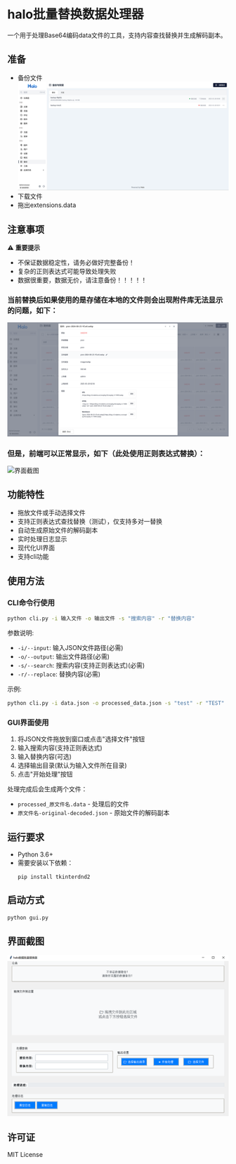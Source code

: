 # halo批量替换数据处理器

一个用于处理Base64编码data文件的工具，支持内容查找替换并生成解码副本。

## 准备

- 备份文件
![界面截图](./images/p4.png)
- 下载文件
- 拖出extensions.data

## 注意事项

⚠️ **重要提示**
- 不保证数据稳定性，请务必做好完整备份！
- 复杂的正则表达式可能导致处理失败
- 数据很重要，数据无价，请注意备份！！！！！

### 当前替换后如果使用的是存储在本地的文件则会出现附件库无法显示的问题，如下：
![界面截图](./images/p2.png)
### 但是，前端可以正常显示，如下（此处使用正则表达式替换）：
![界面截图](./images/p3.png)

## 功能特性

- 拖放文件或手动选择文件
- 支持正则表达式查找替换（测试），仅支持多对一替换
- 自动生成原始文件的解码副本
- 实时处理日志显示
- 现代化UI界面
- 支持cli功能

## 使用方法

### CLI命令行使用
```bash
python cli.py -i 输入文件 -o 输出文件 -s "搜索内容" -r "替换内容"
```

参数说明:
- `-i/--input`: 输入JSON文件路径(必需)
- `-o/--output`: 输出文件路径(必需)
- `-s/--search`: 搜索内容(支持正则表达式)(必需)
- `-r/--replace`: 替换内容(必需)

示例:
```bash
python cli.py -i data.json -o processed_data.json -s "test" -r "TEST"
```

### GUI界面使用
1. 将JSON文件拖放到窗口或点击"选择文件"按钮
2. 输入搜索内容(支持正则表达式)
3. 输入替换内容(可选)
4. 选择输出目录(默认为输入文件所在目录)
5. 点击"开始处理"按钮

处理完成后会生成两个文件：
- `processed_原文件名.data` - 处理后的文件
- `原文件名-original-decoded.json` - 原始文件的解码副本

## 运行要求

- Python 3.6+
- 需要安装以下依赖：
  ```
  pip install tkinterdnd2
  ```

## 启动方式

```bash
python gui.py
```

## 界面截图

![界面截图](./images/p1.png)

## 许可证

MIT License
